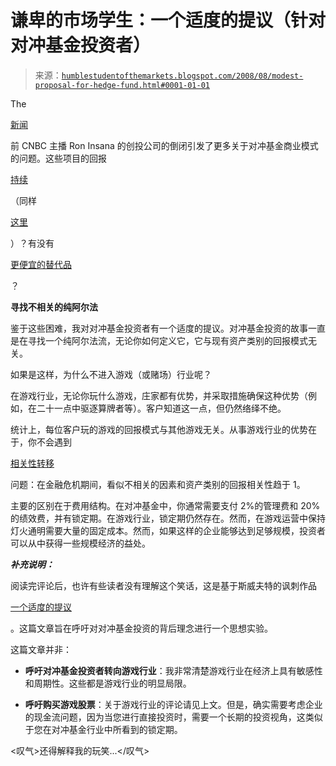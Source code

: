 <!--yml

category: 未分类

date: 2024-05-18 01:06:05

-->

# 谦卑的市场学生：一个适度的提议（针对对冲基金投资者）

> 来源：[`humblestudentofthemarkets.blogspot.com/2008/08/modest-proposal-for-hedge-fund.html#0001-01-01`](https://humblestudentofthemarkets.blogspot.com/2008/08/modest-proposal-for-hedge-fund.html#0001-01-01)

The

[新闻](http://www.nytimes.com/2008/08/19/business/19sorkin.html)

前 CNBC 主播 Ron Insana 的创投公司的倒闭引发了更多关于对冲基金商业模式的问题。这些项目的回报

[持续](http://humblestudentofthemarkets.blogspot.com/2008/07/is-size-answer-for-hedge-fund-industry.html)

（同样

[这里](http://blogs.wsj.com/deals/2008/08/06/mean-street-fortress-blackstone-alternative-asset-management-means-the-jokes-on-you/)

）？有没有

[更便宜的替代品](http://investorsconsigliere.typepad.com/the_investors_consigliere/2008/07/the-berkshire-hurdle.html)

？

**寻找不相关的纯阿尔法**

鉴于这些困难，我对对冲基金投资者有一个适度的提议。对冲基金投资的故事一直是在寻找一个纯阿尔法流，无论你如何定义它，它与现有资产类别的回报模式无关。

如果是这样，为什么不进入游戏（或赌场）行业呢？

在游戏行业，无论你玩什么游戏，庄家都有优势，并采取措施确保这种优势（例如，在二十一点中驱逐算牌者等）。客户知道这一点，但仍然络绎不绝。

统计上，每位客户玩的游戏的回报模式与其他游戏无关。从事游戏行业的优势在于，你不会遇到

[相关性转移](http://humblestudentofthemarkets.blogspot.com/2008/07/dont-confuse-correlation-with-causality.html)

问题：在金融危机期间，看似不相关的因素和资产类别的回报相关性趋于 1。

主要的区别在于费用结构。在对冲基金中，你通常需要支付 2%的管理费和 20%的绩效费，并有锁定期。在游戏行业，锁定期仍然存在。然而，在游戏运营中保持灯火通明需要大量的固定成本。然而，如果这样的企业能够达到足够规模，投资者可以从中获得一些规模经济的益处。

***补充说明：***

阅读完评论后，也许有些读者没有理解这个笑话，这是基于斯威夫特的讽刺作品

[一个适度的提议](http://art-bin.com/art/omodest.html)

。这篇文章旨在呼吁对对冲基金投资的背后理念进行一个思想实验。

这篇文章并非：

+   **呼吁对冲基金投资者转向游戏行业**：我非常清楚游戏行业在经济上具有敏感性和周期性。这些都是游戏行业的明显局限。

+   **呼吁购买游戏股票**：关于游戏行业的评论请见上文。但是，确实需要考虑企业的现金流问题，因为当您进行直接投资时，需要一个长期的投资视角，这类似于您在对冲基金行业中所看到的锁定期。

<叹气>还得解释我的玩笑...</叹气>

